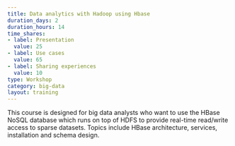 ```yaml
---
title: Data analytics with Hadoop using Hbase
duration_days: 2
duration_hours: 14
time_shares:
- label: Presentation
  value: 25
- label: Use cases
  value: 65
- label: Sharing experiences
  value: 10
type: Workshop
category: big-data
layout: training
---
```


This course is designed for big data analysts who want to use the HBase NoSQL database which runs on top of HDFS to provide real-time read/write access to sparse datasets. Topics include HBase architecture, services, installation and schema design.
